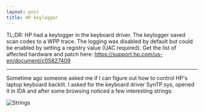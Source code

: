 ```yaml
---
layout: post
title: HP keylogger
---
```


TL;DR:
HP had a keylogger in the keyboard driver. The keylogger saved scan codes to a WPP trace. The logging was disabled by default but could be enabled by setting a registry value (UAC required).
Get the list of affected hardware and patch here: https://support.hp.com/us-en/document/c05827409

***
Sometime ago someone asked me if I can figure out how to control HP's laptop keyboard backlit. I asked for the keyboard driver SynTP.sys, opened it in IDA and after some browsing noticed a few interesting strings:

![Strings][logo]

[logo]: https://github.com/zwclose/zwclose.github.io/tree/master/_posts/Strings.PNG "Strings"
